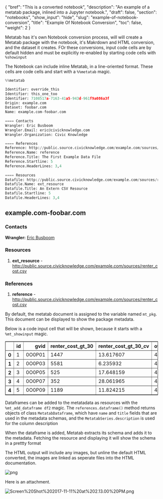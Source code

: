 

{
    "bref": "This is a converted notebook",
    "description": "An example of a metatab package, inlined into a Jupyter notebook.",
    "draft": false,
    "section": "notebooks",
    "show_input": "hide",
    "slug": "example-of-notebook-conversion",
    "title": "Example Of Notebook Conversion",
    "toc": false,
    "weight": 2
}


Metatab has it's own Notebook conversion process, will will create a Metatab package with the notebook, it's Makrdown and HTML conversion, and the dataset it creates. FOr these conversions, input code cells are by default hidden and must be explicitly re-enabled by starting code cells with `%showinput`




The Notebook can include inline Metatab, in a line-oriented format. These cells are code cells and start with a `%%metatab` magic. 

```python
%%metatab 

Identifier: override_this
Identifier: this_one_too
Identifier: 7108517a-7163-41a5-943d-961f9a086a3f
Origin: example.com
Dataset: foobar.com 
Name: example.com-foobar.com
    
==== Contacts
Wrangler: Eric Busboom
Wrangler.Email: eric@civicknowledge.com
Wrangler.Organization: Civic Knowledge

==== References
Reference: http://public.source.civicknowledge.com/example.com/sources/renter_cost.csv
Reference.Name: reference
Reference.Title: The First Example Data File
Reference.Startline: 5
Reference.HeaderLines: 3,4
    
==== Resources
Datafile: http://public.source.civicknowledge.com/example.com/sources/renter_cost.csv
Datafile.Name: ext_resource
Datafile.Title: An Extern CSV Resource
Datafile.Startline: 5
Datafile.HeaderLines: 3,4
```






<h2>example.com-foobar.com</h2>
<p></p>

<p></p>

<h3>Contacts</h3>
<p><strong>Wrangler:</strong> <a href="mailto:eric@civicknowledge.com">Eric Busboom</a> </p>
<h3>Resources</h3>
<p><ol>
<li><p><strong>ext_resource</strong> - <a target="_blank" href="http://public.source.civicknowledge.com/example.com/sources/renter_cost.csv">http://public.source.civicknowledge.com/example.com/sources/renter_cost.csv</a> </p></li>
</ol></p>
<h3>References</h3>
<p><ol>
<li><p><strong>reference</strong> - <a target="_blank" href="http://public.source.civicknowledge.com/example.com/sources/renter_cost.csv">http://public.source.civicknowledge.com/example.com/sources/renter_cost.csv</a> </p></li></p>
</ol>



By default, the metatab document is assigned to the variable named `mt_pkg`. This document can be displayed to show the package metadata. 

Below is a code input cell that will be shown, because it starts with a `%mt_showinput` magic. 






<div>
<style>
    .dataframe thead tr:only-child th {
        text-align: right;
    }

    .dataframe thead th {
        text-align: left;
    }

    .dataframe tbody tr th {
        vertical-align: top;
    }
</style>
<table border="1" class="dataframe">
  <thead>
    <tr style="text-align: right;">
      <th></th>
      <th>id</th>
      <th>gvid</th>
      <th>renter_cost_gt_30</th>
      <th>renter_cost_gt_30_cv</th>
      <th>owner_cost_gt_30_pct</th>
      <th>owner_cost_gt_30_pct_cv</th>
    </tr>
  </thead>
  <tbody>
    <tr>
      <th>0</th>
      <td>1</td>
      <td>0O0P01</td>
      <td>1447</td>
      <td>13.617607</td>
      <td>42.248175</td>
      <td>8.272141</td>
    </tr>
    <tr>
      <th>1</th>
      <td>2</td>
      <td>0O0P03</td>
      <td>5581</td>
      <td>6.235932</td>
      <td>49.280353</td>
      <td>4.933369</td>
    </tr>
    <tr>
      <th>2</th>
      <td>3</td>
      <td>0O0P05</td>
      <td>525</td>
      <td>17.648159</td>
      <td>45.219638</td>
      <td>13.288720</td>
    </tr>
    <tr>
      <th>3</th>
      <td>4</td>
      <td>0O0P07</td>
      <td>352</td>
      <td>28.061965</td>
      <td>47.439353</td>
      <td>17.383329</td>
    </tr>
    <tr>
      <th>4</th>
      <td>5</td>
      <td>0O0P09</td>
      <td>1189</td>
      <td>11.824215</td>
      <td>43.157895</td>
      <td>8.916487</td>
    </tr>
  </tbody>
</table>
</div>



Dataframes can be added to the metatadata as resources with the `%mt_add_dataframe df2` magic. The `references.dataframe()` method returns objects of class `MetatabDataframe`, which have `name` and `title` fields that are used in the metadata schemas, and the `MetatabSeries.description` is used for the column description 







When the dataframe is added, Metatab extracts its schema and adds it to the metadata. Fetching the resource and displaying it will show the schema in a prettty format





The HTML output will include any images, but unline the default HTML converted, the images are linked as seperate files into the HTML documentation.




![png](/img/example-of-notebook-conversion/output_16_0.png)


Here is an attachment.

![Screen%20Shot%202017-11-11%20at%202.13.00%20PM.png](/img/example-of-notebook-conversion/output_17_0.png)





